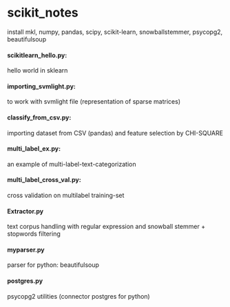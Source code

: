 # scikit_notes

install mkl, numpy, pandas, scipy, scikit-learn, snowballstemmer, psycopg2, beautifulsoup

#### scikitlearn_hello.py: 
hello world in sklearn

#### importing_svmlight.py: 
to work with svmlight file (representation of sparse matrices)

#### classify_from_csv.py: 
importing dataset from CSV (pandas) and feature selection by CHI-SQUARE

#### multi_label_ex.py: 
an example of multi-label-text-categorization

#### multi_label_cross_val.py:
cross validation on multilabel training-set

#### Extractor.py
text corpus handling with regular expression and snowball stemmer + stopwords filtering

#### myparser.py
parser for python: beautifulsoup

#### postgres.py
psycopg2 utilities (connector postgres for python)
